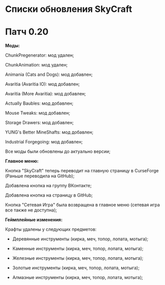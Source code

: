 # **Списки обновления SkyCraft**

# Патч 0.20
  
**Моды:**

ChunkPregenerator: мод удален;

ChunkAnimation: мод удален;

Animania (Cats and Dogs): мод добавлен;

Avaritia (Avaritia IO): мод добавлен;

Avaritia (More Avaritia): мод добавлен;

Actually Baubles: мод добавлен;

Mouse Tweaks: мод добавлен;

Storage Drawers: мод добавлен;

YUNG's Better MineShafts: мод добавлен;

Industrial Forgegoing: мод добавлен;

Все моды были обновлены до актуально версии;

**Главное меню:**

Кнопка "SkyCraft" теперь переводит на главную страницу в CurseForge (Раньше переводила на GitHub);

Добавлена кнопка на группу ВКонтакте;

Добавлена кнопка на страницу в GitHub;

Кнопка "Сетевая Игра" была возвращена в главное меню (сетевая игра все также не доступна);

**Геймплейные изменения:**

Крафты удалены у следующих предметов: 

- Деревянные инструменты (кирка, меч, топор, лопата, мотыга);

- Каменные инструменты (кирка, меч, топор, лопата, мотыга);

- Железные инструменты (кирка, меч, топор, лопата, мотыга);

- Золотые инструменты (кирка, меч, топор, лопата, мотыга);

- Алмазные инструменты (кирка, меч, топор, лопата, мотыга);
